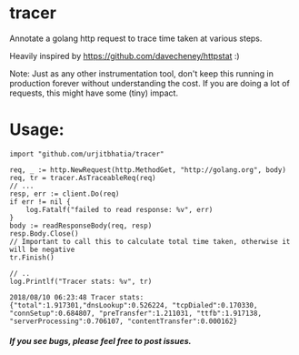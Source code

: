 # tracer
Annotate a golang http request to trace time taken at various steps.

Heavily inspired by https://github.com/davecheney/httpstat :)

Note: Just as any other instrumentation tool, don't keep this running in production forever without understanding the cost. If you are doing a lot of requests, this might have some (tiny) impact.

# Usage:
```golang
import "github.com/urjitbhatia/tracer"

req, _ := http.NewRequest(http.MethodGet, "http://golang.org", body)
req, tr = tracer.AsTraceableReq(req)
// ...
resp, err := client.Do(req)
if err != nil {
    log.Fatalf("failed to read response: %v", err)
}
body := readResponseBody(req, resp)
resp.Body.Close()
// Important to call this to calculate total time taken, otherwise it will be negative
tr.Finish()

// ..
log.Printlf("Tracer stats: %v", tr)
```
```
2018/08/10 06:23:48 Tracer stats: {"total":1.917301,"dnsLookup":0.526224, "tcpDialed":0.170330, "connSetup":0.684807, "preTransfer":1.211031, "ttfb":1.917138, "serverProcessing":0.706107, "contentTransfer":0.000162}
```

##### If you see bugs, please feel free to post issues.
